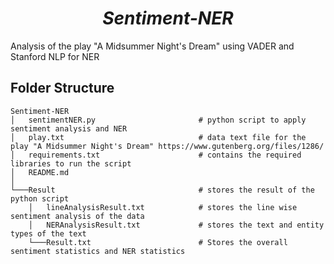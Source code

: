 <div align="center">
	<h1><b><i>Sentiment-NER</i></b></h1>
</div>

Analysis of the play "A Midsummer Night's Dream" using VADER and Stanford NLP for NER

## Folder Structure
```
Sentiment-NER
│   sentimentNER.py                       # python script to apply sentiment analysis and NER
│   play.txt                              # data text file for the play "A Midsummer Night's Dream" https://www.gutenberg.org/files/1286/ 
│   requirements.txt                      # contains the required libraries to run the script                 
│   README.md
│
└───Result                                # stores the result of the python script
    │   lineAnalysisResult.txt            # stores the line wise sentiment analysis of the data
    │   NERAnalysisResult.txt             # stores the text and entity types of the text
    └───Result.txt                        # Stores the overall sentiment statistics and NER statistics

```

